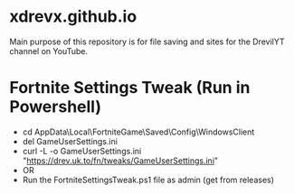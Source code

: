 # xdrevx.github.io
Main purpose of this repository is for file saving and sites for the DrevilYT channel on YouTube.

# Fortnite Settings Tweak (Run in Powershell)
- cd AppData\Local\FortniteGame\Saved\Config\WindowsClient
- del GameUserSettings.ini
- curl -L -o GameUserSettings.ini "https://drev.uk.to/fn/tweaks/GameUserSettings.ini"
- OR
- Run the FortniteSettingsTweak.ps1 file as admin (get from releases)
